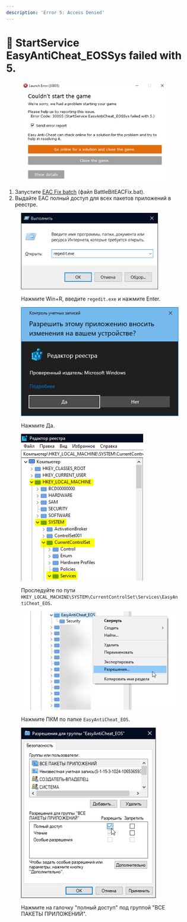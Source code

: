 ```yaml
---
description: 'Error 5: Access Denied'
---
```


# 🔘 StartService EasyAntiCheat\_EOSSys failed with 5.

<figure><img src="../.gitbook/assets/eossysfailedwith5.png" alt="" width="398"><figcaption></figcaption></figure>

1. Запустите [EAC Fix batch](https://github.com/livingflore/BattleBitEACFix/releases) (файл BattleBitEACFix.bat).
2. Выдайте EAC полный доступ для всех пакетов приложений в реестре.

<figure><img src="../.gitbook/assets/runregedit.png" alt="" width="369"><figcaption><p>Нажмите Win+R, введите <code>regedit.exe</code> и нажмите Enter.</p></figcaption></figure>

<figure><img src="../.gitbook/assets/uacregistry.png" alt=""><figcaption><p>Нажмите Да.</p></figcaption></figure>

<figure><img src="../.gitbook/assets/registrypath.png" alt=""><figcaption><p>Проследуйте по пути <code>HKEY_LOCAL_MACHINE\SYSTEM\CurrentControlSet\Services\EasyAntiCheat_EOS</code>.</p></figcaption></figure>

<figure><img src="../.gitbook/assets/permissions.png" alt=""><figcaption><p>Нажмите ПКМ по папке <code>EasyAntiCheat_EOS</code>.</p></figcaption></figure>

<figure><img src="../.gitbook/assets/grantallapp.png" alt=""><figcaption><p>Нажмите на галочку "полный доступ" под группой "ВСЕ ПАКЕТЫ ПРИЛОЖЕНИЙ".</p></figcaption></figure>
